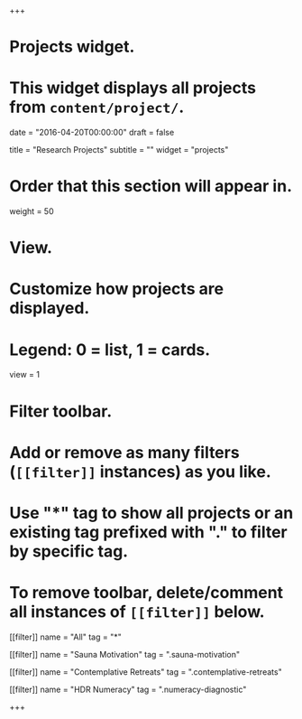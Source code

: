 +++
# Projects widget.
# This widget displays all projects from `content/project/`.

date = "2016-04-20T00:00:00"
draft = false

title = "Research Projects"
subtitle = ""
widget = "projects"

# Order that this section will appear in.
weight = 50

# View.
# Customize how projects are displayed.
# Legend: 0 = list, 1 = cards.
view = 1

# Filter toolbar.
# Add or remove as many filters (`[[filter]]` instances) as you like.
# Use "*" tag to show all projects or an existing tag prefixed with "." to filter by specific tag.
# To remove toolbar, delete/comment all instances of `[[filter]]` below.
[[filter]]
  name = "All"
  tag = "*"
  
[[filter]]
  name = "Sauna Motivation"
  tag = ".sauna-motivation"

[[filter]]
  name = "Contemplative Retreats"
  tag = ".contemplative-retreats"

[[filter]]
  name = "HDR Numeracy"
  tag = ".numeracy-diagnostic"

+++

